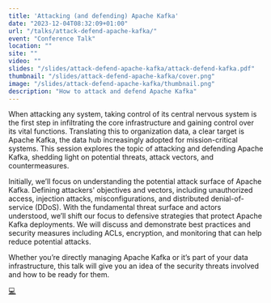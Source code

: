 ```yaml
---
title: 'Attacking (and defending) Apache Kafka'
date: "2023-12-04T08:32:09+01:00"
url: "/talks/attack-defend-apache-kafka/"
event: "Conference Talk"
location: ""
site: ""
video: ""
slides: "/slides/attack-defend-apache-kafka/attack-defend-kafka.pdf"
thumbnail: "/slides/attack-defend-apache-kafka/cover.png"
image: "/slides/attack-defend-apache-kafka/thumbnail.png"
description: "How to attack and defend Apache Kafka"
---
```


When attacking any system, taking control of its central nervous system is the first step in infiltrating the core infrastructure and gaining control over its vital functions. Translating this to organization data, a clear target is Apache Kafka, the data hub increasingly adopted for mission-critical systems. This session explores the topic of attacking and defending Apache Kafka, shedding light on potential threats, attack vectors, and countermeasures.

Initially, we’ll focus on understanding the potential attack surface of Apache Kafka. Defining attackers' objectives and vectors, including unauthorized access, injection attacks, misconfigurations, and distributed denial-of-service (DDoS). With the fundamental threat surface and actors understood, we’ll shift our focus to defensive strategies that protect Apache Kafka deployments. We will discuss and demonstrate best practices and security measures including ACLs, encryption, and monitoring that can help reduce potential attacks.

Whether you’re directly managing Apache Kafka or it’s part of your data infrastructure, this talk will give you an idea of the security threats involved and how to be ready for them. 


[💻](/slides/attack-defend-apache-kafka/attack-defend-kafka.pdf)